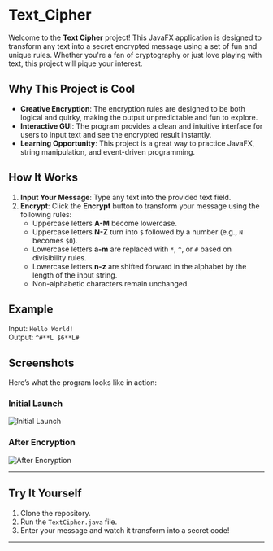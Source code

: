 # Text_Cipher

Welcome to the **Text Cipher** project! This JavaFX application is designed to transform any text into a secret encrypted message using a set of fun and unique rules. Whether you're a fan of cryptography or just love playing with text, this project will pique your interest.

## Why This Project is Cool
- **Creative Encryption**: The encryption rules are designed to be both logical and quirky, making the output unpredictable and fun to explore.
- **Interactive GUI**: The program provides a clean and intuitive interface for users to input text and see the encrypted result instantly.
- **Learning Opportunity**: This project is a great way to practice JavaFX, string manipulation, and event-driven programming.

## How It Works
1. **Input Your Message**: Type any text into the provided text field.
2. **Encrypt**: Click the **Encrypt** button to transform your message using the following rules:
   - Uppercase letters **A-M** become lowercase.
   - Uppercase letters **N-Z** turn into `$` followed by a number (e.g., `N` becomes `$0`).
   - Lowercase letters **a-m** are replaced with `*`, `^`, or `#` based on divisibility rules.
   - Lowercase letters **n-z** are shifted forward in the alphabet by the length of the input string.
   - Non-alphabetic characters remain unchanged.

## Example
Input: `Hello World!`  
Output: `^#**L $6**L#`

## Screenshots
Here’s what the program looks like in action:

### Initial Launch
![Initial Launch](https://github.com/your-username/BlackJack_Game/raw/main/textcipher_initial.png)

### After Encryption
![After Encryption](https://github.com/your-username/BlackJack_Game/raw/main/textcipher_encrypted.png)

---

## Try It Yourself
1. Clone the repository.
2. Run the `TextCipher.java` file.
3. Enter your message and watch it transform into a secret code!

---
